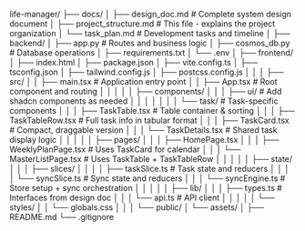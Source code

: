 life-manager/
├── docs/
│   ├── design_doc.md         # Complete system design document
│   ├── project_structure.md  # This file - explains the project organization
│   └── task_plan.md         # Development tasks and timeline
│
├── backend/
│   ├── app.py               # Routes and business logic
│   ├── cosmos_db.py         # Database operations
│   ├── requirements.txt
│   └── .env
│
├── frontend/
│   ├── index.html
│   ├── package.json
│   ├── vite.config.ts
│   ├── tsconfig.json
│   ├── tailwind.config.js
│   ├── postcss.config.js
│   │
│   ├── src/
│   │   ├── main.tsx         # Application entry point
│   │   ├── App.tsx         # Root component and routing
│   │   │
│   │   ├── components/
│   │   │   ├── ui/         # Add shadcn components as needed
│   │   │   │
│   │   │   └── task/       # Task-specific components
│   │   │       ├── TaskTable.tsx      # Table container & sorting
│   │   │       ├── TaskTableRow.tsx   # Full task info in tabular format
│   │   │       ├── TaskCard.tsx       # Compact, draggable version
│   │   │       └── TaskDetails.tsx    # Shared task display logic
│   │   │
│   │   ├── pages/
│   │   │   ├── HomePage.tsx
│   │   │   ├── WeeklyPlanPage.tsx    # Uses TaskCard for calendar
│   │   │   └── MasterListPage.tsx    # Uses TaskTable + TaskTableRow
│   │   │
│   │   ├── state/
│   │   │   ├── slices/
│   │   │   │   ├── taskSlice.ts      # Task state and reducers
│   │   │   │   └── syncSlice.ts      # Sync state and reducers
│   │   │   └── syncEngine.ts         # Store setup + sync orchestration
│   │   │
│   │   ├── lib/
│   │   │   ├── types.ts     # Interfaces from design doc
│   │   │   └── api.ts       # API client
│   │   │
│   │   └── styles/
│   │       └── globals.css
│   │
│   └── public/
│       └── assets/
│
├── README.md
└── .gitignore